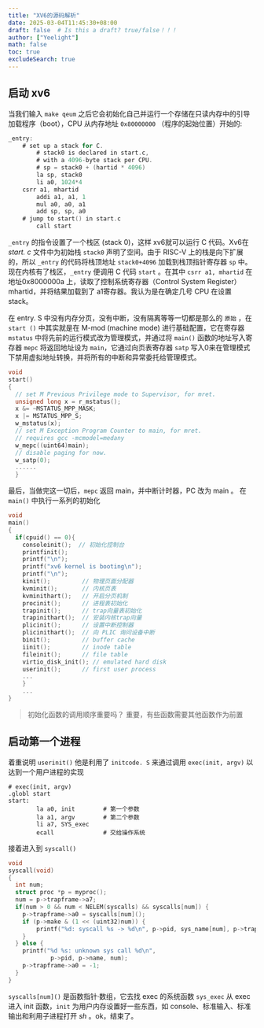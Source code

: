 ```yaml
---
title: "XV6的源码解析"
date: 2025-03-04T11:45:30+08:00
draft: false  # Is this a draft? true/false！！！
author: ["Yeelight"]
math: false
toc: true
excludeSearch: true
---
```


## 启动 xv6
<!--more-->

当我们输入 `make qeum` 之后它会初始化自己并运行一个存储在只读内存中的引导加载程序（boot），CPU 从内存地址 `0x80000000` （程序的起始位置）开始的:

```c
_entry:
    # set up a stack for C.
        # stack0 is declared in start.c,
        # with a 4096-byte stack per CPU.
        # sp = stack0 + (hartid * 4096)
        la sp, stack0
        li a0, 1024*4
    csrr a1, mhartid
        addi a1, a1, 1
        mul a0, a0, a1
        add sp, sp, a0
    # jump to start() in start.c
        call start
```

`_entry` 的指令设置了一个栈区 (stack 0)，这样 xv6就可以运行 C 代码。Xv6在 *start. c*   文件中为初始栈  `stack0` 声明了空间。由于 RISC-V 上的栈是向下扩展的，所以 `_entry` 的代码将栈顶地址 `stack0+4096` 加载到栈顶指针寄存器 `sp` 中。现在内核有了栈区，`_entry` 便调用 C 代码 `start` 。在其中 `csrr a1, mhartid` 在地址0x8000000a 上，读取了控制系统寄存器（Control System Register）mhartid，并将结果加载到了 a1寄存器。我认为是在确定几号 CPU 在设置 stack。

在 entry. S 中没有内存分页，没有中断，没有隔离等等一切都是那么的  `原始`   ，在 ` start () ` 中其实就是在 M-mod (machine mode) 进行基础配置，它在寄存器 `mstatus` 中将先前的运行模式改为管理模式，并通过将 `main()` 函数的地址写入寄存器 `mepc` 将返回地址设为 `main`，它通过向页表寄存器 `satp` 写入0来在管理模式下禁用虚拟地址转换，并将所有的中断和异常委托给管理模式。

```c
void
start()
{
  // set M Previous Privilege mode to Supervisor, for mret.
  unsigned long x = r_mstatus();
  x &= ~MSTATUS_MPP_MASK;
  x |= MSTATUS_MPP_S;
  w_mstatus(x);
  // set M Exception Program Counter to main, for mret.
  // requires gcc -mcmodel=medany
  w_mepc((uint64)main);
  // disable paging for now.
  w_satp(0);
  ......
  }
```

最后，当做完这一切后，`mepc` 返回 main，并中断计时器，PC 改为 main 。
在 `main()` 中执行一系列的初始化

```c
void
main()
{
  if(cpuid() == 0){
    consoleinit();  // 初始化控制台
    printfinit();
    printf("\n");
    printf("xv6 kernel is booting\n");
    printf("\n");
    kinit();         // 物理页面分配器
    kvminit();       // 内核页表
    kvminithart();   // 开启分页机制
    procinit();      // 进程表初始化
    trapinit();      // trap向量表初始化
    trapinithart();  // 安装内核trap向量
    plicinit();      // 设置中断控制器
    plicinithart();  // 向 PLIC 询问设备中断
    binit();         // buffer cache
    iinit();         // inode table
    fileinit();      // file table
    virtio_disk_init(); // emulated hard disk
    userinit();      // first user process
    ...
    }
    ...
}   
```

> 初始化函数的调用顺序重要吗？
> 重要，有些函数需要其他函数作为前置
>
## 启动第一个进程

着重说明 `userinit()` 他是利用了 `initcode. S` 来通过调用 `exec(init, argv)` 以达到一个用户进程的实现

```
# exec(init, argv)
.globl start
start:
        la a0, init        # 第一个参数
        la a1, argv        # 第二个参数
        li a7, SYS_exec
        ecall              # 交给操作系统
```

接着进入到 `syscall()`

```c
void
syscall(void)
{
  int num;
  struct proc *p = myproc();
  num = p->trapframe->a7;
  if(num > 0 && num < NELEM(syscalls) && syscalls[num]) {
    p->trapframe->a0 = syscalls[num]();
    if (p->make & (1 << (uint32)num)) {
        printf("%d: syscall %s -> %d\n", p->pid, sys_name[num], p->trapframe->a0);
    }
  } else {
    printf("%d %s: unknown sys call %d\n",
            p->pid, p->name, num);
    p->trapframe->a0 = -1;
  }
}
```

`syscalls[num]()` 是函数指针·数组，它去找 exec 的系统函数 `sys_exec` 从 exec 进入 init 函数，`init` 为用户内存设置好一些东西，如 console、标准输入、标准输出和利用子进程打开 *sh* 。ok，结束了。
